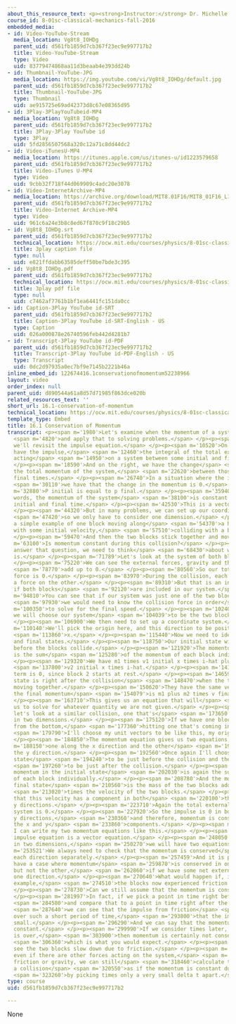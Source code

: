```yaml
---
about_this_resource_text: <p><strong>Instructor:</strong> Dr. Michelle Tomasik</p>
course_id: 8-01sc-classical-mechanics-fall-2016
embedded_media:
- id: Video-YouTube-Stream
  media_location: Vg8t8_IOHDg
  parent_uid: d561fb1859d7cb367f23ec9e997717b2
  title: Video-YouTube-Stream
  type: Video
  uid: 83779474868aa11d3beaab4e393dd24b
- id: Thumbnail-YouTube-JPG
  media_location: https://img.youtube.com/vi/Vg8t8_IOHDg/default.jpg
  parent_uid: d561fb1859d7cb367f23ec9e997717b2
  title: Thumbnail-YouTube-JPG
  type: Thumbnail
  uid: ae915725e69ad42373d8c67e08365d95
- id: 3Play-3PlayYouTubeid-MP4
  media_location: Vg8t8_IOHDg
  parent_uid: d561fb1859d7cb367f23ec9e997717b2
  title: 3Play-3Play YouTube id
  type: 3Play
  uid: 5fd2856507568a320c12a71c8dd44dc2
- id: Video-iTunesU-MP4
  media_location: https://itunes.apple.com/us/itunes-u/id1223579658
  parent_uid: d561fb1859d7cb367f23ec9e997717b2
  title: Video-iTunes U-MP4
  type: Video
  uid: 9cbb32f718f44d069909c4adc20e3078
- id: Video-InternetArchive-MP4
  media_location: https://archive.org/download/MIT8.01F16/MIT8_01F16_L16v01_360p.mp4
  parent_uid: d561fb1859d7cb367f23ec9e997717b2
  title: Video-Internet Archive-MP4
  type: Video
  uid: 961c6a24e3b8c8ed67f870c9f18c29b5
- id: Vg8t8_IOHDg.srt
  parent_uid: d561fb1859d7cb367f23ec9e997717b2
  technical_location: https://ocw.mit.edu/courses/physics/8-01sc-classical-mechanics-fall-2016/week-5-momentum-and-impulse/16.1-conservation-of-momentum/16.1-conservation-of-momentum/Vg8t8_IOHDg.srt
  title: 3play caption file
  type: null
  uid: e821ffdabb63585deff50be7bde3c395
- id: Vg8t8_IOHDg.pdf
  parent_uid: d561fb1859d7cb367f23ec9e997717b2
  technical_location: https://ocw.mit.edu/courses/physics/8-01sc-classical-mechanics-fall-2016/week-5-momentum-and-impulse/16.1-conservation-of-momentum/16.1-conservation-of-momentum/Vg8t8_IOHDg.pdf
  title: 3play pdf file
  type: null
  uid: c7462af7761b1bf1ea6441fc151da0cc
- id: Caption-3Play YouTube id-SRT
  parent_uid: d561fb1859d7cb367f23ec9e997717b2
  title: Caption-3Play YouTube id-SRT-English - US
  type: Caption
  uid: 026a000878e26740596feb442d4281b7
- id: Transcript-3Play YouTube id-PDF
  parent_uid: d561fb1859d7cb367f23ec9e997717b2
  title: Transcript-3Play YouTube id-PDF-English - US
  type: Transcript
  uid: 0dc2d97935a0ec7bf9e7145b2221b46a
inline_embed_id: 122674416.1conservationofmomentum52238966
layout: video
order_index: null
parent_uid: d890544a61a8d57d71985f863dce020b
related_resources_text: ''
short_url: 16.1-conservation-of-momentum
technical_location: https://ocw.mit.edu/courses/physics/8-01sc-classical-mechanics-fall-2016/week-5-momentum-and-impulse/16.1-conservation-of-momentum/16.1-conservation-of-momentum
template_type: Embed
title: 16.1 Conservation of Momentum
transcript: <p><span m='1980'>Let's examine when the momentum of a system is constant,</span>
  <span m='4820'>and apply that to solving problems.</span> </p><p><span m='7330'>First,
  we'll revisit the impulse equation.</span> </p><p><span m='10520'>On the left, we
  have the impulse,</span> <span m='12460'>the integral of the total external force
  acting</span> <span m='14950'>on a system between some initial and final times.</span>
  </p><p><span m='18590'>And on the right, we have the change</span> <span m='20680'>in
  the total momentum of the system,</span> <span m='22620'>between those initial and
  final times.</span> </p><p><span m='26740'>In a situation where the impulse is 0,</span>
  <span m='30110'>we have that the change in the momentum is 0.</span> </p><p><span
  m='32880'>P initial is equal to p final.</span> </p><p><span m='35940'>In other
  words, the momentum of the system</span> <span m='38100'>is constant between some
  initial and final time.</span> </p><p><span m='42530'>This is a vector equation.</span>
  </p><p><span m='44320'>But in many problems, we can set up our coordinate system</span>
  <span m='47420'>so we only have to consider one dimension.</span> </p><p><span m='51820'>Here's
  a simple example of one block moving along</span> <span m='54370'>a horizontal surface
  with some initial velocity,</span> <span m='57510'>colliding with a block at rest.</span>
  </p><p><span m='59470'>And then the two blocks stick together and move.</span> </p><p><span
  m='63100'>Is momentum constant during this collision?</span> </p><p><span m='66580'>To
  answer that question, we need to think</span> <span m='68430'>about what our system
  is.</span> </p><p><span m='71789'>Let's look at the system of both blocks together.</span>
  </p><p><span m='75220'>We can see the external forces, gravity and the normal force,</span>
  <span m='78770'>add up to 0.</span> </p><p><span m='80560'>So our total external
  force is 0.</span> </p><p><span m='83970'>During the collision, each block exerts
  a force on the other.</span> </p><p><span m='89310'>But that is an internal force
  if both blocks</span> <span m='92120'>are included in our system.</span> </p><p><span
  m='94810'>You can see that if our system was just one of the two blocks,</span>
  <span m='97930'>we would need to know the collision force in order</span> <span
  m='100350'>to solve for the final speed.</span> </p><p><span m='102400'>Therefore,
  we will choose our system</span> <span m='104039'>to be the two blocks together.</span>
  </p><p><span m='106900'>We then need to set up a coordinate system.</span> </p><p><span
  m='110140'>We'll pick the origin here, and this direction to be positive</span>
  <span m='113860'>x.</span> </p><p><span m='115440'>Now we need to identify the initial
  and final states.</span> </p><p><span m='118750'>Our initial state will be just
  before the blocks collide.</span> </p><p><span m='121920'>The momentum of the system
  is the sum</span> <span m='125280'>of the momentum of each block individually.</span>
  </p><p><span m='129320'>We have m1 times v1 initial x times i-hat plus m2 times</span>
  <span m='137800'>v2 initial x times i-hat.</span> </p><p><span m='141390'>This second
  term is 0, since block 2 starts at rest.</span> </p><p><span m='146590'>The final
  state is right after the collision</span> <span m='148470'>when the two blocks are
  moving together.</span> </p><p><span m='150620'>They have the same velocity, so
  the final momentum</span> <span m='154079'>is m1 plus m2 times v final x times i-hat.</span>
  </p><p><span m='163710'>This gives us an equation that will</span> <span m='165640'>allow
  us to solve for whatever quantity we are not given.</span> </p><p><span m='171510'>Now
  let's look at a similar collision, one that's</span> <span m='173650'>happening
  in two dimensions.</span> </p><p><span m='175120'>If we have one block coming up
  from the bottom,</span> <span m='177360'>hitting one that's coming in from the side,</span>
  <span m='179790'>I'll choose my unit vectors to be like this, my origin here.</span>
  </p><p><span m='184850'>The momentum equation gives us two equations,</span> <span
  m='188150'>one along the x direction and the other</span> <span m='190180'>along
  the y direction.</span> </p><p><span m='192560'>Once again I'll choose the initial
  state</span> <span m='194240'>to be just before the collision and the final state</span>
  <span m='197260'>to be just after the collision.</span> </p><p><span m='200110'>The
  momentum in the initial state</span> <span m='202030'>is again the sum of the momentum
  of each block individually.</span> </p><p><span m='208780'>And the momentum in the
  final state</span> <span m='210560'>is the mass of the two blocks added together</span>
  <span m='213020'>times the velocity of the two blocks.</span> </p><p><span m='216900'>Notice
  that this velocity has a component in both</span> <span m='220100'>the x and the
  y directions.</span> </p><p><span m='223710'>Again the total external force on the
  system is 0.</span> </p><p><span m='227920'>So the impulse is 0 in both the x and
  y directions,</span> <span m='230360'>and therefore, momentum is conserved for both
  the x and y</span> <span m='233860'>components.</span> </p><p><span m='235070'>So
  I can write my two momentum equations like this.</span> </p><p><span m='245020'>The
  impulse equation is a vector equation.</span> </p><p><span m='248050'>So generically,
  in two dimensions,</span> <span m='250270'>we will have two equations.</span> </p><p><span
  m='253521'>We always need to check that the momentum is conserved</span> <span m='255770'>in
  each direction separately.</span> </p><p><span m='257459'>And it is possible to
  have a case where momentum</span> <span m='259870'>is conserved in one direction
  but not the other,</span> <span m='262860'>if we have some net external force in
  one direction.</span> </p><p><span m='270640'>What would happen if, in our 1d collision
  example,</span> <span m='274510'>the blocks now experienced friction along the surface?</span>
  </p><p><span m='278730'>Can we still assume that the momentum is conserved?</span>
  </p><p><span m='281997'>In fact, if we pick a point in time right before the collision</span>
  <span m='284580'>and compare that to a point in time right after the collision,</span>
  <span m='287640'>we can see that the impulse from friction</span> <span m='290700'>is
  over such a short period of time,</span> <span m='293800'>that the impulse is really
  small.</span> </p><p><span m='296290'>And we can say that the momentum is approximately
  constant.</span> </p><p><span m='299990'>If we consider times later, after the collision
  is over,</span> <span m='303900'>then momentum is certainly not conserved,</span>
  <span m='306360'>which is what you would expect.</span> </p><p><span m='307830'>You'll
  see the two blocks slow down due to friction.</span> </p><p><span m='312390'>So
  even if there are other forces acting on the system,</span> <span m='315860'>like
  friction or gravity, we can still</span> <span m='318460'>calculate the result of
  a collision</span> <span m='320550'>as if the momentum is constant during the collision</span>
  <span m='323260'>by picking times only a very small delta t apart.</span> </p><p></p>
type: course
uid: d561fb1859d7cb367f23ec9e997717b2

---
```

None
